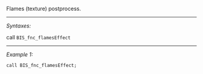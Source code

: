 Flames (texture) postprocess.


---
*Syntaxes:*

call `BIS_fnc_flamesEffect`

---
*Example 1:*

```sqf
call BIS_fnc_flamesEffect;
```